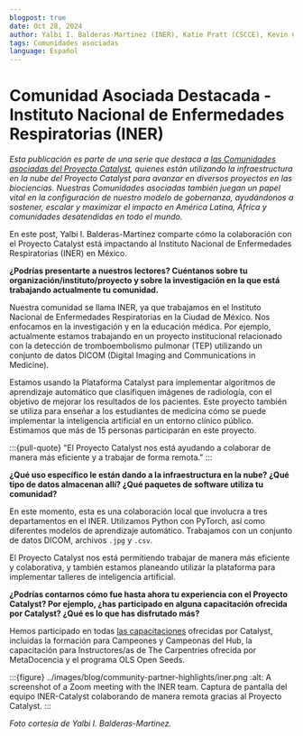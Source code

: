 ```yaml
---
blogpost: true
date: Oct 28, 2024
author: Yalbi I. Balderas-Martinez (INER), Katie Pratt (CSCCE), Kevin Cabana, (MetaDocencia), Sabrina López (MetaDocencia)
tags: Comunidades asociadas
language: Español
---
```


# Comunidad Asociada Destacada - Instituto Nacional de Enfermedades Respiratorias (INER)

*Esta publicación es parte de una serie que destaca a [las Comunidades asociadas del Proyecto Catalyst](../current-community-partners.md), quienes están utilizando la infraestructura en la nube del Proyecto Catalyst para avanzar en diversos proyectos en las biociencias. Nuestras Comunidades asociadas también juegan un papel vital en la configuración de nuestro modelo de gobernanza, ayudándonos a sostener, escalar y maximizar el impacto en América Latina, África y comunidades desatendidas en todo el mundo.*

En este post, Yalbi I. Balderas-Martínez comparte cómo la colaboración con el Proyecto Catalyst está impactando al Instituto Nacional de Enfermedades Respiratorias (INER) en México.

**¿Podrías presentarte a nuestros lectores? Cuéntanos sobre tu organización/instituto/proyecto y sobre la investigación en la que está trabajando actualmente tu comunidad.**

Nuestra comunidad se llama INER, ya que trabajamos en el Instituto Nacional de Enfermedades Respiratorias en la Ciudad de México. Nos enfocamos en la investigación y en la educación médica. Por ejemplo, actualmente estamos trabajando en un proyecto institucional relacionado con la detección de tromboembolismo pulmonar (TEP) utilizando un conjunto de datos DICOM (Digital Imaging and Communications in Medicine).

Estamos usando la Plataforma Catalyst para implementar algoritmos de aprendizaje automático que clasifiquen imágenes de radiología, con el objetivo de mejorar los resultados de los pacientes. Este proyecto también se utiliza para enseñar a los estudiantes de medicina cómo se puede implementar la inteligencia artificial en un entorno clínico público. Estimamos que más de 15 personas participarán en este proyecto.

:::{pull-quote}
"El Proyecto Catalyst nos está ayudando a colaborar de manera más eficiente y a trabajar de forma remota."
:::

**¿Qué uso específico le están dando a la infraestructura en la nube? ¿Qué tipo de datos almacenan allí? ¿Qué paquetes de software utiliza tu comunidad?**

En este momento, esta es una colaboración local que involucra a tres departamentos en el INER. Utilizamos Python con PyTorch, así como diferentes modelos de aprendizaje automático. Trabajamos con un conjunto de datos DICOM, archivos `.jpg` y `.csv`.

El Proyecto Catalyst nos está permitiendo trabajar de manera más eficiente y colaborativa, y también estamos planeando utilizar la plataforma para implementar talleres de inteligencia artificial.

**¿Podrías contarnos cómo fue hasta ahora tu experiencia con el Proyecto Catalyst? Por ejemplo, ¿has participado en alguna capacitación ofrecida por Catalyst? ¿Qué es lo que has disfrutado más?**

Hemos participado en todas [las capacitaciones](../training.md) ofrecidas por Catalyst, incluidas la formación para Campeones y Campeonas del Hub, la capacitación para Instructores/as de The Carpentries ofrecida por MetaDocencia y el programa OLS Open Seeds.

:::{figure} ../images/blog/community-partner-highlights/iner.png
:alt: A screenshot of a Zoom meeting with the INER team.
Captura de pantalla del equipo INER-Catalyst colaborando de manera remota gracias al Proyecto Catalyst.
:::

*Foto cortesía de Yalbi I. Balderas-Martinez.*
